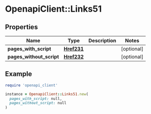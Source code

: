# OpenapiClient::Links51

## Properties

| Name | Type | Description | Notes |
| ---- | ---- | ----------- | ----- |
| **pages_with_script** | [**Href231**](Href231.md) |  | [optional] |
| **pages_without_script** | [**Href232**](Href232.md) |  | [optional] |

## Example

```ruby
require 'openapi_client'

instance = OpenapiClient::Links51.new(
  pages_with_script: null,
  pages_without_script: null
)
```

